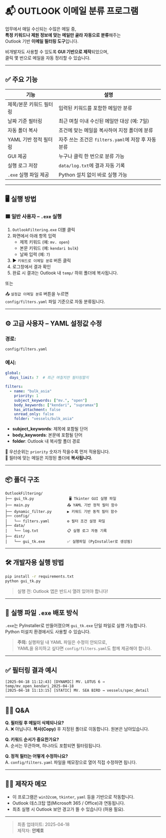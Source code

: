 # 📬 OUTLOOK 이메일 분류 프로그램

업무에서 매일 수신되는 수많은 메일 중,  
**특정 키워드나 제원 정보에 맞는 메일만 골라 자동으로 분류**해주는  
Outlook 기반 **이메일 필터링 도구**입니다.

비개발자도 사용할 수 있도록 **GUI 기반으로 제작**되었으며,  
클릭 몇 번으로 메일을 자동 정리할 수 있습니다.

---

## ✅ 주요 기능

| 기능 | 설명 |
|------|------|
| 제목/본문 키워드 필터링 | 입력된 키워드를 포함한 메일만 분류 |
| 날짜 기준 필터링 | 최근 며칠 이내 수신된 메일만 대상 (예: 7일) |
| 자동 폴더 복사 | 조건에 맞는 메일을 복사하여 지정 폴더에 분류 |
| YAML 기반 정적 필터링 | 자주 쓰는 조건은 `filters.yaml`에 저장 후 자동 분류 |
| GUI 제공 | 누구나 클릭 한 번으로 분류 가능 |
| 실행 로그 저장 | `data/log.txt`에 결과 자동 기록 |
| `.exe` 실행 파일 제공 | Python 설치 없이 바로 실행 가능 |

---

## 🖥️ 실행 방법

### 🟩 일반 사용자  – `.exe` 실행

1. `OutlookFiltering.exe` 더블 클릭  
2. 화면에서 아래 항목 입력  
   - 제목 키워드 (예: `mv. open`)  
   - 본문 키워드 (예: `kendari bulk`)  
   - 날짜 입력 (예: `7`)
3. ▶️ `키워드로 이메일 분류` 버튼 클릭  
4. 로그창에서 결과 확인  
5. 완료 시 결과는 Outlook 내 `temp/` 하위 폴더에 복사됩니다.

또는

📤 `설정값 이메일 분류` 버튼을 누르면  
`config/filters.yaml` 파일 기준으로 자동 분류됩니다.

---

## ⚙️ 고급 사용자 – YAML 설정값 수정

### 경로:
```
config/filters.yaml
```

### 예시:

```yaml
global:
  days_limit: 7  # 최근 며칠치만 필터링할지

filters:
  - name: "bulk_asia"
    priority: 1
    subject_keywords: ["mv.", "open"]
    body_keywords: ["kendari", "supramax"]
    has_attachment: false
    unread_only: false
    folder: "vessels/bulk_asia"
```

- **subject_keywords**: 제목에 포함될 단어
- **body_keywords**: 본문에 포함될 단어
- **folder**: Outlook 내 복사할 폴더 경로

📌 우선순위는 `priority` 숫자가 작을수록 먼저 적용됩니다.  
📁 필터에 맞는 메일은 지정된 폴더에 **복사됩니다.**

---

## 📦 폴더 구조

```
OutlookFiltering/
├── gui_tk.py                🖥️ Tkinter GUI 실행 파일
├── main.py                 📤 YAML 기반 정적 필터 함수
├── dynamic_filter.py       ▶️ 키워드 기반 동적 필터 함수
├── config/
│   └── filters.yaml        ⚙️ 필터 조건 설정 파일
├── data/
│   └── log.txt             📋 실행 로그 자동 기록
├── dist/
│   └── gui_tk.exe          ✅ 실행파일 (PyInstaller로 생성됨)
```

---

## 🛠️ 개발자용 실행 방법

```bash
pip install -r requirements.txt
python gui_tk.py
```

> 실행 전: Outlook 앱은 반드시 열려 있어야 합니다!

---

## 🧊 실행 파일 `.exe` 배포 방식

`.exe`는 PyInstaller로 만들어졌으며 `gui_tk.exe` 단일 파일로 실행 가능합니다.  
Python 미설치 환경에서도 사용할 수 있습니다.

> **주의:** 실행파일 내 YAML 파일은 수정이 안되므로,  
> YAML을 유지하고 싶다면 `config/filters.yaml`도 함께 제공해야 합니다.

---

## ✅ 필터링 결과 예시

```
[2025-04-18 11:12:43] [DYNAMIC] MV. LOTUS 6 → temp/mv_open_kendari_2025-04-18
[2025-04-18 11:13:15] [STATIC] MV. SEA BIRD → vessels/spec_detail
```

---

## 🙋‍♀️ Q&A

**Q. 필터링 후 메일이 삭제되나요?**  
A. ❌ 아닙니다. **복사(Copy)** 후 지정된 폴더로 이동합니다. 원본은 남아있습니다.

**Q. 키워드 순서가 중요한가요?**  
A. 순서는 무관하며, 하나라도 포함되면 필터링됩니다.

**Q. 정적 필터는 어떻게 수정하나요?**  
A. `config/filters.yaml` 파일을 메모장으로 열어 직접 수정하면 됩니다.

---

## 👨‍💻 제작자 메모

- 이 프로그램은 `win32com`, `tkinter`, `yaml` 등을 기반으로 작동합니다.
- Outlook 데스크탑 앱(Microsoft 365 / Office)과 연동됩니다.
- 최초 실행 시 Outlook 보안 경고가 뜰 수 있습니다 (허용 필요).

---

> 최종 업데이트: 2025-04-18  
> 제작자: **안제호**
